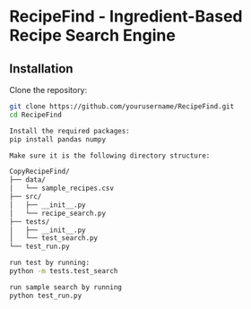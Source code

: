 
# RecipeFind - Ingredient-Based Recipe Search Engine



## Installation

 Clone the repository:
```bash
git clone https://github.com/yourusername/RecipeFind.git
cd RecipeFind

Install the required packages:
pip install pandas numpy

Make sure it is the following directory structure:

CopyRecipeFind/
├── data/
│   └── sample_recipes.csv
├── src/
│   ├── __init__.py
│   └── recipe_search.py
├── tests/
│   ├── __init__.py
│   └── test_search.py
└── test_run.py

run test by running: 
python -m tests.test_search

run sample search by running
python test_run.py